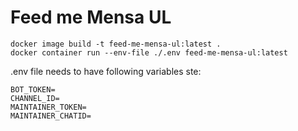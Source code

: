# Feed me Mensa UL   

```
docker image build -t feed-me-mensa-ul:latest . 
docker container run --env-file ./.env feed-me-mensa-ul:latest
```

.env file needs to have following variables ste:  
```
BOT_TOKEN=  
CHANNEL_ID=  
MAINTAINER_TOKEN=  
MAINTAINER_CHATID=  
```